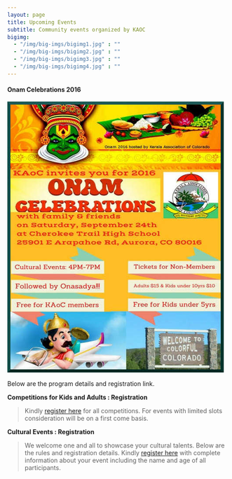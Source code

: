 ```yaml
---
layout: page
title: Upcoming Events
subtitle: Community events organized by KAOC
bigimg:
  - "/img/big-imgs/bigimg1.jpg" : ""
  - "/img/big-imgs/bigimg2.jpg" : ""
  - "/img/big-imgs/bigimg3.jpg" : ""
  - "/img/big-imgs/bigimg4.jpg" : ""
---
```


#### Onam Celebrations 2016
![Onam 2016 Flyer](/img/KAoC-Onam2016-flyer.jpg)

Below are the program details and registration link.

**Competitions for Kids and Adults : Registration**

>Kindly [register here](https://goo.gl/forms/dx6pfp1Rc8v1HEiS2) for all competitions. For events with limited slots consideration will be on a first come basis.

**Cultural Events : Registration**

>We welcome one and all to showcase your cultural talents. Below are the rules and registration details. 
Kindly [register here](https://goo.gl/forms/pZeRv2an8V55coAt2) with complete information about your event including the name and age of all participants.

